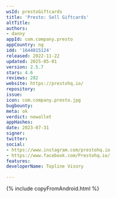 ```yaml
---
wsId: prestoGiftcards
title: 'Presto: Sell Giftcards'
altTitle: 
authors:
- danny
appId: com.company.presto
appCountry: ng
idd: '1644015124'
released: 2022-11-22
updated: 2025-05-01
version: 2.5.7
stars: 4.6
reviews: 282
website: https://prestohq.io/
repository: 
issue: 
icon: com.company.presto.jpg
bugbounty: 
meta: ok
verdict: nowallet
appHashes: 
date: 2023-07-31
signer: 
twitter: 
social:
- https://www.instagram.com/prestohq.io
- https://www.facebook.com/Prestohq.io/
features: 
developerName: Topline Visory

---
```


{% include copyFromAndroid.html %}
